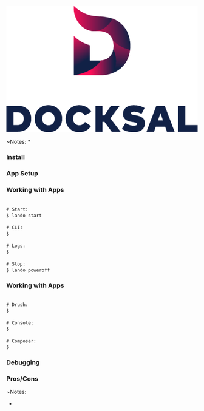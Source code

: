 ![Docksal](slides/img/logo-docksal.png)

~Notes:
* 


### Install


### App Setup


### Working with Apps

 <pre><code class="bash" data-trim data-noescape>
# Start:
$ lando start

# CLI:
$ 

# Logs:
$ 

# Stop:
$ lando poweroff
</code></pre>


### Working with Apps

 <pre><code class="bash" data-trim data-noescape>
# Drush:
$ 

# Console:
$ 

# Composer:
$ 
</code></pre>


### Debugging


### Pros/Cons

~Notes:

* 
